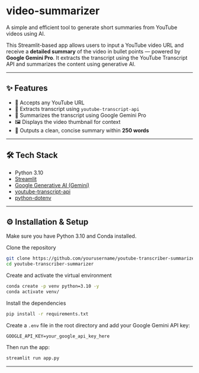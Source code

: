 # video-summarizer
A simple and efficient tool to generate short summaries from YouTube videos using AI.

This Streamlit-based app allows users to input a YouTube video URL and receive a **detailed summary** of the video in bullet points — powered by **Google Gemini Pro**. It extracts the transcript using the YouTube Transcript API and summarizes the content using generative AI.

---

## ✨ Features

- 🔗 Accepts any YouTube URL
- 📜 Extracts transcript using `youtube-transcript-api`
- 🧠 Summarizes the transcript using Google Gemini Pro
- 🖼️ Displays the video thumbnail for context
- 📝 Outputs a clean, concise summary within **250 words**

---

## 🛠️ Tech Stack

- Python 3.10
- [Streamlit](https://streamlit.io/)
- [Google Generative AI (Gemini)](https://ai.google.dev/)
- [youtube-transcript-api](https://pypi.org/project/youtube-transcript-api/)
- [python-dotenv](https://pypi.org/project/python-dotenv/)

---

## ⚙️ Installation & Setup

<!-- ### 1. Clone the Repository -->

<!-- ```bash
git clone https://github.com/yourusername/youtube-transcriber-summarizer.git
cd youtube-transcriber-summarizer -->
Make sure you have Python 3.10 and Conda installed.

Clone the repository
```bash
git clone https://github.com/yourusername/youtube-transcriber-summarizer.git
cd youtube-transcriber-summarizer
```

Create and activate the virtual environment
```bash
conda create -p venv python=3.10 -y
conda activate venv/
```

Install the dependencies
```bash
pip install -r requirements.txt
```

Create a `.env` file in the root directory and add your Google Gemini API key:

```env
GOOGLE_API_KEY=your_google_api_key_here
```

Then run the app:

```bash
streamlit run app.py
```

---